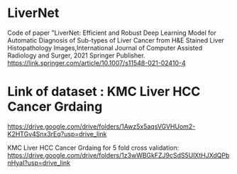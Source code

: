# LiverNet
Code of  paper "LiverNet: Efficient and Robust Deep Learning Model for Automatic Diagnosis of Sub-types of Liver Cancer from  H&E Stained Liver Histopathology Images,International Journal of Computer Assisted Radiology and Surger, 2021 Springer Publisher.
https://link.springer.com/article/10.1007/s11548-021-02410-4
# Link of dataset : KMC Liver HCC Cancer Grdaing
https://drive.google.com/drive/folders/1Awz5x5aqsVGVHUom2-K2HTGv4Snx3rEq?usp=drive_link

KMC Liver HCC Cancer Grdaing for 5 fold cross validation: 
https://drive.google.com/drive/folders/1z3wWBGkFZJ9cSdS5UlXtHJXdQPbnHyaI?usp=drive_link

